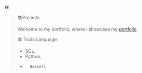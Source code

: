 HI
>📚Projects
>
>    Welcome to my portfolio, where I showcase my [portfolio](https://pages.github.com/)
>
>🛠️ Tools
>Language:
>- SQL,
>- Python,
>-       Haskell
  
